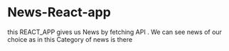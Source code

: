 # News-React-app
this REACT_APP  gives us News by fetching API . We can see news of our choice as in this Category of news is there
